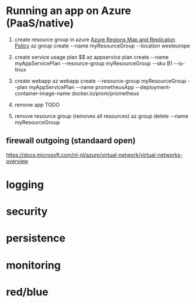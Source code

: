 # Running an app on Azure (PaaS/native)

1. create resource group in azure
[Azure Regions Map and Replicaton Policy](https://azuredatacentermap.azurewebsites.net/)
az group create --name myResourceGroup --location westeurope

2. create service usage plan $$
az appservice plan create --name myAppServicePlan --resource-group myResourceGroup --sku B1 --is-linux

3. create webapp
az webapp create --resource-group myResourceGroup --plan myAppServicePlan --name prometheusApp --deployment-container-image-name docker.io/prom/prometheus

4. remove app
TODO

5. remove resource group (removes all resources)
az group delete --name myResourceGroup

## firewall outgoing (standaard open)
https://docs.microsoft.com/nl-nl/azure/virtual-network/virtual-networks-overview

# logging

# security

# persistence

# monitoring

# red/blue
